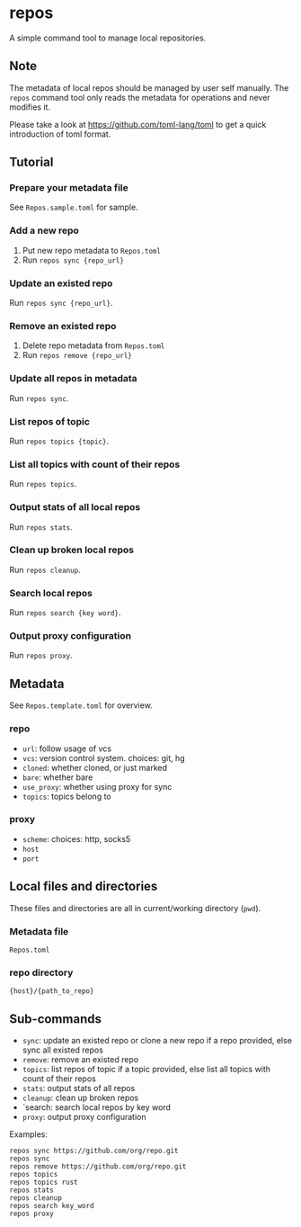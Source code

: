 # repos

A simple command tool to manage local repositories.

## Note

The metadata of local repos should be managed by user self manually.
The `repos` command tool only reads the metadata for operations and never modifies it.

Please take a look at https://github.com/toml-lang/toml to get a quick introduction of toml format.

## Tutorial

### Prepare your metadata file

See `Repos.sample.toml` for sample.

### Add a new repo

1. Put new repo metadata to `Repos.toml`
2. Run `repos sync {repo_url}`

### Update an existed repo

Run `repos sync {repo_url}`.

### Remove an existed repo

1. Delete repo metadata from `Repos.toml`
2. Run `repos remove {repo_url}`

### Update all repos in metadata

Run `repos sync`.

### List repos of topic

Run `repos topics {topic}`.

### List all topics with count of their repos

Run `repos topics`.

### Output stats of all local repos

Run `repos stats`.

###  Clean up broken local repos

Run `repos cleanup`.

### Search local repos

Run `repos search {key word}`.

### Output proxy configuration

Run `repos proxy`.

## Metadata

See `Repos.template.toml` for overview.

### repo

- `url`: follow usage of vcs
- `vcs`: version control system. choices: git, hg
- `cloned`: whether cloned, or just marked
- `bare`: whether bare
- `use_proxy`: whether using proxy for sync
- `topics`: topics belong to

### proxy

- `scheme`: choices: http, socks5
- `host`
- `port`

## Local files and directories

These files and directories are all in current/working directory (`pwd`).

### Metadata file

`Repos.toml`

### repo directory

`{host}/{path_to_repo}`

## Sub-commands

* `sync`: update an existed repo or clone a new repo if a repo provided, else sync all existed repos
* `remove`: remove an existed repo
* `topics`: list repos of topic if a topic provided, else list all topics with count of their repos
* `stats`: output stats of all repos
* `cleanup`: clean up broken repos
* `search: search local repos by key word
* `proxy`: output proxy configuration

Examples:

```
repos sync https://github.com/org/repo.git
repos sync
repos remove https://github.com/org/repo.git
repos topics
repos topics rust
repos stats
repos cleanup
repos search key_word
repos proxy
```
